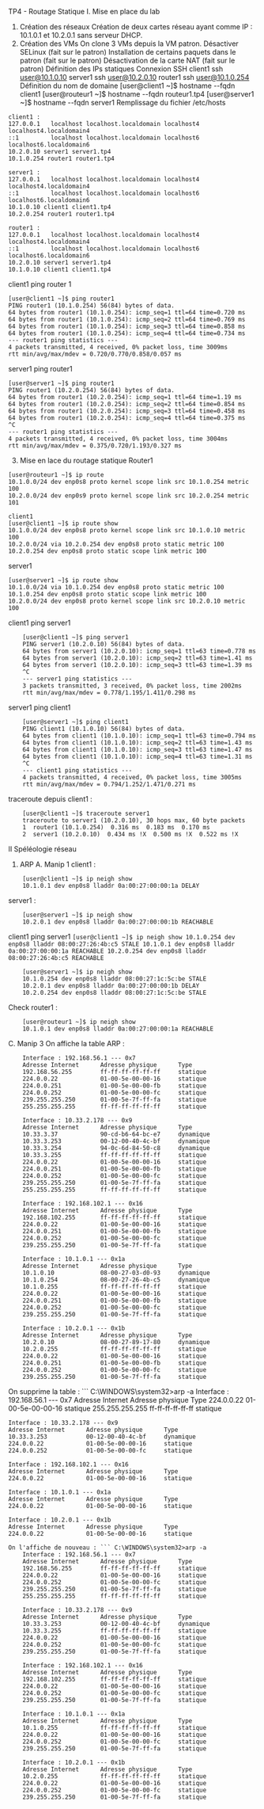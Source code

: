 TP4 - Routage Statique
I. Mise en place du lab
1. Création des réseaux
Création de deux cartes réseau ayant comme IP : 10.1.0.1 et 10.2.0.1 sans serveur DHCP.
2. Création des VMs
On clone 3 VMs depuis la VM patron.
 Désactiver SELinux (fait sur le patron)
 Installation de certains paquets dans le patron (fait sur le patron)
 Désactivation de la carte NAT (fait sur le patron)
 Définition des IPs statiques
 Connexion SSH
client1 ssh user@10.1.0.10 
server1 ssh user@10.2.0.10 
router1 ssh user@10.1.0.254 
 Définition du nom de domaine
[user@client1 ~]$ hostname --fqdn client1 
[user@routeur1 ~]$ hostname --fqdn routeur1.tp4
[user@server1 ~]$ hostname --fqdn server1
 Remplissage du fichier /etc/hosts
```
client1 :
127.0.0.1   localhost localhost.localdomain localhost4 localhost4.localdomain4
::1         localhost localhost.localdomain localhost6 localhost6.localdomain6
10.2.0.10 server1 server1.tp4
10.1.0.254 router1 router1.tp4 
```
```
server1 :
127.0.0.1   localhost localhost.localdomain localhost4 localhost4.localdomain4
::1         localhost localhost.localdomain localhost6 localhost6.localdomain6
10.1.0.10 client1 client1.tp4
10.2.0.254 router1 router1.tp4
```
```
router1 :
127.0.0.1   localhost localhost.localdomain localhost4 localhost4.localdomain4
::1         localhost localhost.localdomain localhost6 localhost6.localdomain6
10.2.0.10 server1 server1.tp4
10.1.0.10 client1 client1.tp4
```
 client1 ping router 1
```
[user@client1 ~]$ ping router1
PING router1 (10.1.0.254) 56(84) bytes of data.
64 bytes from router1 (10.1.0.254): icmp_seq=1 ttl=64 time=0.720 ms
64 bytes from router1 (10.1.0.254): icmp_seq=2 ttl=64 time=0.769 ms
64 bytes from router1 (10.1.0.254): icmp_seq=3 ttl=64 time=0.858 ms
64 bytes from router1 (10.1.0.254): icmp_seq=4 ttl=64 time=0.734 ms
--- router1 ping statistics ---
4 packets transmitted, 4 received, 0% packet loss, time 3009ms
rtt min/avg/max/mdev = 0.720/0.770/0.858/0.057 ms
```
 server1 ping router1
 ```
[user@server1 ~]$ ping router1
PING router1 (10.2.0.254) 56(84) bytes of data.
64 bytes from router1 (10.2.0.254): icmp_seq=1 ttl=64 time=1.19 ms
64 bytes from router1 (10.2.0.254): icmp_seq=2 ttl=64 time=0.854 ms
64 bytes from router1 (10.2.0.254): icmp_seq=3 ttl=64 time=0.458 ms
64 bytes from router1 (10.2.0.254): icmp_seq=4 ttl=64 time=0.375 ms
^C
--- router1 ping statistics ---
4 packets transmitted, 4 received, 0% packet loss, time 3004ms
rtt min/avg/max/mdev = 0.375/0.720/1.193/0.327 ms
```
3. Mise en lace du routage statique
Router1
```
[user@routeur1 ~]$ ip route
10.1.0.0/24 dev enp0s8 proto kernel scope link src 10.1.0.254 metric 100
10.2.0.0/24 dev enp0s9 proto kernel scope link src 10.2.0.254 metric 101
```
```
client1
[user@client1 ~]$ ip route show
10.1.0.0/24 dev enp0s8 proto kernel scope link src 10.1.0.10 metric 100
10.2.0.0/24 via 10.2.0.254 dev enp0s8 proto static metric 100
10.2.0.254 dev enp0s8 proto static scope link metric 100
```
server1
```
[user@server1 ~]$ ip route show
10.1.0.0/24 via 10.1.0.254 dev enp0s8 proto static metric 100
10.1.0.254 dev enp0s8 proto static scope link metric 100
10.2.0.0/24 dev enp0s8 proto kernel scope link src 10.2.0.10 metric 100
```
client1 ping server1
```
    [user@client1 ~]$ ping server1
    PING server1 (10.2.0.10) 56(84) bytes of data.
    64 bytes from server1 (10.2.0.10): icmp_seq=1 ttl=63 time=0.778 ms
    64 bytes from server1 (10.2.0.10): icmp_seq=2 ttl=63 time=1.41 ms
    64 bytes from server1 (10.2.0.10): icmp_seq=3 ttl=63 time=1.39 ms
    ^C
    --- server1 ping statistics ---
    3 packets transmitted, 3 received, 0% packet loss, time 2002ms
    rtt min/avg/max/mdev = 0.778/1.195/1.411/0.298 ms 
```
server1 ping client1
```
    [user@server1 ~]$ ping client1
    PING client1 (10.1.0.10) 56(84) bytes of data.
    64 bytes from client1 (10.1.0.10): icmp_seq=1 ttl=63 time=0.794 ms
    64 bytes from client1 (10.1.0.10): icmp_seq=2 ttl=63 time=1.43 ms
    64 bytes from client1 (10.1.0.10): icmp_seq=3 ttl=63 time=1.47 ms
    64 bytes from client1 (10.1.0.10): icmp_seq=4 ttl=63 time=1.31 ms
    ^C
    --- client1 ping statistics ---
    4 packets transmitted, 4 received, 0% packet loss, time 3005ms
    rtt min/avg/max/mdev = 0.794/1.252/1.471/0.271 ms
```
traceroute depuis client1 :
```
    [user@client1 ~]$ traceroute server1
    traceroute to server1 (10.2.0.10), 30 hops max, 60 byte packets
    1  router1 (10.1.0.254)  0.316 ms  0.183 ms  0.170 ms
    2  server1 (10.2.0.10)  0.434 ms !X  0.500 ms !X  0.522 ms !X
```
II Spéléologie réseau
1. ARP
A. Manip 1
client1 :
```
    [user@client1 ~]$ ip neigh show
    10.1.0.1 dev enp0s8 lladdr 0a:00:27:00:00:1a DELAY
```
server1 : 
```
    [user@server1 ~]$ ip neigh show
    10.2.0.1 dev enp0s8 lladdr 0a:00:27:00:00:1b REACHABLE
```
client1 ping server1 
``` [user@client1 ~]$ ip neigh show 10.1.0.254 dev enp0s8 lladdr 08:00:27:26:4b:c5 STALE 10.1.0.1 dev enp0s8 lladdr 0a:00:27:00:00:1a REACHABLE 10.2.0.254 dev enp0s8 lladdr 08:00:27:26:4b:c5 REACHABLE ```

```
    [user@server1 ~]$ ip neigh show
    10.1.0.254 dev enp0s8 lladdr 08:00:27:1c:5c:be STALE
    10.2.0.1 dev enp0s8 lladdr 0a:00:27:00:00:1b DELAY
    10.2.0.254 dev enp0s8 lladdr 08:00:27:1c:5c:be STALE
```
Check
router1 :
```
    [user@routeur1 ~]$ ip neigh show
    10.1.0.1 dev enp0s8 lladdr 0a:00:27:00:00:1a REACHABLE
```
C. Manip 3
On affiche la table ARP :
``` C:\Users\system32>arp -a
    Interface : 192.168.56.1 --- 0x7
    Adresse Internet      Adresse physique      Type
    192.168.56.255        ff-ff-ff-ff-ff-ff     statique
    224.0.0.22            01-00-5e-00-00-16     statique
    224.0.0.251           01-00-5e-00-00-fb     statique
    224.0.0.252           01-00-5e-00-00-fc     statique
    239.255.255.250       01-00-5e-7f-ff-fa     statique
    255.255.255.255       ff-ff-ff-ff-ff-ff     statique

    Interface : 10.33.2.178 --- 0x9
    Adresse Internet      Adresse physique      Type
    10.33.3.37            90-cd-b6-64-bc-e7     dynamique
    10.33.3.253           00-12-00-40-4c-bf     dynamique
    10.33.3.254           94-0c-6d-84-50-c8     dynamique
    10.33.3.255           ff-ff-ff-ff-ff-ff     statique
    224.0.0.22            01-00-5e-00-00-16     statique
    224.0.0.251           01-00-5e-00-00-fb     statique
    224.0.0.252           01-00-5e-00-00-fc     statique
    239.255.255.250       01-00-5e-7f-ff-fa     statique
    255.255.255.255       ff-ff-ff-ff-ff-ff     statique

    Interface : 192.168.102.1 --- 0x16
    Adresse Internet      Adresse physique      Type
    192.168.102.255       ff-ff-ff-ff-ff-ff     statique
    224.0.0.22            01-00-5e-00-00-16     statique
    224.0.0.251           01-00-5e-00-00-fb     statique
    224.0.0.252           01-00-5e-00-00-fc     statique
    239.255.255.250       01-00-5e-7f-ff-fa     statique

    Interface : 10.1.0.1 --- 0x1a
    Adresse Internet      Adresse physique      Type
    10.1.0.10             08-00-27-03-d0-93     dynamique
    10.1.0.254            08-00-27-26-4b-c5     dynamique
    10.1.0.255            ff-ff-ff-ff-ff-ff     statique
    224.0.0.22            01-00-5e-00-00-16     statique
    224.0.0.251           01-00-5e-00-00-fb     statique
    224.0.0.252           01-00-5e-00-00-fc     statique
    239.255.255.250       01-00-5e-7f-ff-fa     statique

    Interface : 10.2.0.1 --- 0x1b
    Adresse Internet      Adresse physique      Type
    10.2.0.10             08-00-27-89-17-80     dynamique
    10.2.0.255            ff-ff-ff-ff-ff-ff     statique
    224.0.0.22            01-00-5e-00-00-16     statique
    224.0.0.251           01-00-5e-00-00-fb     statique
    224.0.0.252           01-00-5e-00-00-fc     statique
    239.255.255.250       01-00-5e-7f-ff-fa     statique
```
On supprime la table : ``` C:\WINDOWS\system32>arp -a
    Interface : 192.168.56.1 --- 0x7
    Adresse Internet      Adresse physique      Type
    224.0.0.22            01-00-5e-00-00-16     statique
    255.255.255.255       ff-ff-ff-ff-ff-ff     statique

    Interface : 10.33.2.178 --- 0x9
    Adresse Internet      Adresse physique      Type
    10.33.3.253           00-12-00-40-4c-bf     dynamique
    224.0.0.22            01-00-5e-00-00-16     statique
    224.0.0.252           01-00-5e-00-00-fc     statique

    Interface : 192.168.102.1 --- 0x16
    Adresse Internet      Adresse physique      Type
    224.0.0.22            01-00-5e-00-00-16     statique

    Interface : 10.1.0.1 --- 0x1a
    Adresse Internet      Adresse physique      Type
    224.0.0.22            01-00-5e-00-00-16     statique

    Interface : 10.2.0.1 --- 0x1b
    Adresse Internet      Adresse physique      Type
    224.0.0.22            01-00-5e-00-00-16     statique
```
On l'affiche de nouveau : ``` C:\WINDOWS\system32>arp -a
    Interface : 192.168.56.1 --- 0x7
    Adresse Internet      Adresse physique      Type
    192.168.56.255        ff-ff-ff-ff-ff-ff     statique
    224.0.0.22            01-00-5e-00-00-16     statique
    224.0.0.252           01-00-5e-00-00-fc     statique
    239.255.255.250       01-00-5e-7f-ff-fa     statique
    255.255.255.255       ff-ff-ff-ff-ff-ff     statique

    Interface : 10.33.2.178 --- 0x9
    Adresse Internet      Adresse physique      Type
    10.33.3.253           00-12-00-40-4c-bf     dynamique
    10.33.3.255           ff-ff-ff-ff-ff-ff     statique
    224.0.0.22            01-00-5e-00-00-16     statique
    224.0.0.252           01-00-5e-00-00-fc     statique
    239.255.255.250       01-00-5e-7f-ff-fa     statique

    Interface : 192.168.102.1 --- 0x16
    Adresse Internet      Adresse physique      Type
    192.168.102.255       ff-ff-ff-ff-ff-ff     statique
    224.0.0.22            01-00-5e-00-00-16     statique
    224.0.0.252           01-00-5e-00-00-fc     statique
    239.255.255.250       01-00-5e-7f-ff-fa     statique

    Interface : 10.1.0.1 --- 0x1a
    Adresse Internet      Adresse physique      Type
    10.1.0.255            ff-ff-ff-ff-ff-ff     statique
    224.0.0.22            01-00-5e-00-00-16     statique
    224.0.0.252           01-00-5e-00-00-fc     statique
    239.255.255.250       01-00-5e-7f-ff-fa     statique

    Interface : 10.2.0.1 --- 0x1b
    Adresse Internet      Adresse physique      Type
    10.2.0.255            ff-ff-ff-ff-ff-ff     statique
    224.0.0.22            01-00-5e-00-00-16     statique
    224.0.0.252           01-00-5e-00-00-fc     statique
    239.255.255.250       01-00-5e-7f-ff-fa     statique
```